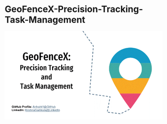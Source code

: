 # GeoFenceX-Precision-Tracking-Task-Management
![Presentation](https://github.com/Anhsirk1/GeoFenceX-Precision-Tracking-Task-Management/blob/main/assets/GeoFenceX%20-%20Precision%20Tracking%20and%20Task%20Management.gif)
